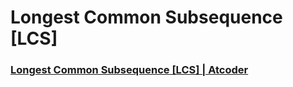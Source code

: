 # Longest Common Subsequence [LCS]
### [Longest Common Subsequence [LCS] | Atcoder](https://atcoder.jp/contests/dp/tasks/dp_f)

